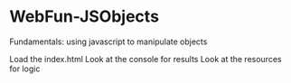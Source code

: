 # WebFun-JSObjects
Fundamentals: using javascript to manipulate objects

Load the index.html
Look at the console for results
Look at the resources for logic
